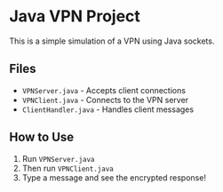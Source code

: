 # Java VPN Project

This is a simple simulation of a VPN using Java sockets.

## Files
- `VPNServer.java` - Accepts client connections
- `VPNClient.java` - Connects to the VPN server
- `ClientHandler.java` - Handles client messages

## How to Use
1. Run `VPNServer.java`
2. Then run `VPNClient.java`
3. Type a message and see the encrypted response!
